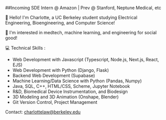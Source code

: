 ##Incoming SDE Intern @ Amazon | Prev @ Stanford, Neptune Medical, etc

👋 Hello! I'm Charlotte, a UC Berkeley student studying Electrical Engineering, Bioengineering, and Computer Science! 

🌱 I'm interested in medtech, machine learning, and engineering for social good! 

💻 Technical Skills :  
- Web Development with Javascript (Typescript, Node.js, Next.js, React, EJS)
- Web Development with Python (Django, Flask)
- Backend Web Development (Supabase)
- Machine Learning/Data Science with Python (Pandas, Numpy)
- Java, SQL, C++, HTML/CSS, Scheme, Jupyter Notebook
- R&D, Biomedical Device Instrumentation, and Biodesign
- 3D Modeling and 3D Animation (Onshape, Blender)
- Git Version Control, Project Management

Contact: charlottelaw@berkeley.edu  

